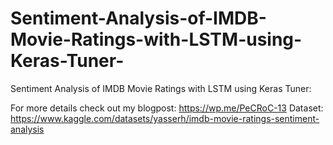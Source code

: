 # Sentiment-Analysis-of-IMDB-Movie-Ratings-with-LSTM-using-Keras-Tuner-
Sentiment Analysis of IMDB Movie Ratings with LSTM using Keras Tuner:

For more details check out my blogpost: https://wp.me/PeCRoC-13
Dataset: https://www.kaggle.com/datasets/yasserh/imdb-movie-ratings-sentiment-analysis
